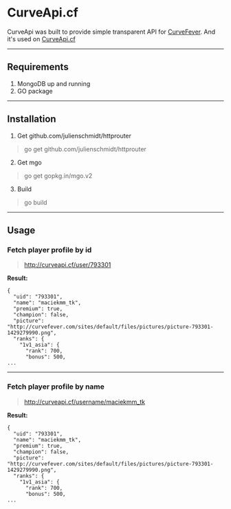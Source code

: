 # CurveApi.cf

CurveApi was built to provide simple transparent API for [CurveFever](http://curvefever.com).
And it's used on [CurveApi.cf](http://curveapi.cf)

----

## Requirements
1. MongoDB up and running
2. GO package

----
## Installation
1. Get github.com/julienschmidt/httprouter

>go get github.com/julienschmidt/httprouter
	
2. Get mgo

>go get gopkg.in/mgo.v2

3. Build

>go build
	
----
## Usage

### Fetch player profile by id

>http://curveapi.cf/user/793301

**Result:**

    {
 	  "uid": "793301",
      "name": "maciekmm_tk",
      "premium": true,
      "champion": false,
      "picture": "http://curvefever.com/sites/default/files/pictures/picture-793301-1429279990.png",
      "ranks": {
        "1v1_asia": {
          "rank": 700,
          "bonus": 500,
    ...

----

### Fetch player profile by name

>http://curveapi.cf/username/maciekmm_tk

**Result:**

    {
 	  "uid": "793301",
      "name": "maciekmm_tk",
      "premium": true,
      "champion": false,
      "picture": "http://curvefever.com/sites/default/files/pictures/picture-793301-1429279990.png",
      "ranks": {
        "1v1_asia": {
          "rank": 700,
          "bonus": 500,
    ...
	